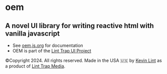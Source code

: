 # oem

## A novel UI library for writing reactive html with vanilla javascript

- See [oem.js.org](https://oem.js.org) for documentation
- OEM is part of the [Lint Trap UI Project](https://github.com/linttrapmedia)

©Copyright 2024. All rights reserved. Made in the USA 🇺🇸 by [Kevin Lint](http://kevinlint.com) as a product of [Lint Trap Media](http://linttrap.media).

